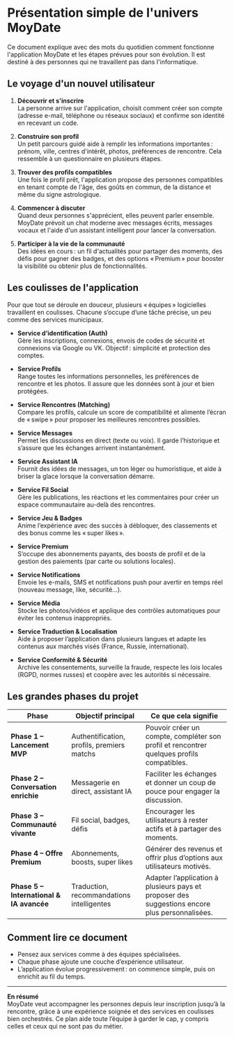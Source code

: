 # Présentation simple de l'univers MoyDate

Ce document explique avec des mots du quotidien comment fonctionne l'application MoyDate et les étapes prévues pour son évolution. Il est destiné à des personnes qui ne travaillent pas dans l'informatique.

## Le voyage d'un nouvel utilisateur

1. **Découvrir et s'inscrire**  
   La personne arrive sur l'application, choisit comment créer son compte (adresse e-mail, téléphone ou réseaux sociaux) et confirme son identité en recevant un code.

2. **Construire son profil**  
   Un petit parcours guidé aide à remplir les informations importantes : prénom, ville, centres d'intérêt, photos, préférences de rencontre. Cela ressemble à un questionnaire en plusieurs étapes.

3. **Trouver des profils compatibles**  
   Une fois le profil prêt, l'application propose des personnes compatibles en tenant compte de l'âge, des goûts en commun, de la distance et même du signe astrologique.

4. **Commencer à discuter**  
   Quand deux personnes s'apprécient, elles peuvent parler ensemble. MoyDate prévoit un chat moderne avec messages écrits, messages vocaux et l'aide d'un assistant intelligent pour lancer la conversation.

5. **Participer à la vie de la communauté**  
   Des idées en cours : un fil d'actualités pour partager des moments, des défis pour gagner des badges, et des options « Premium » pour booster la visibilité ou obtenir plus de fonctionnalités.

## Les coulisses de l'application

Pour que tout se déroule en douceur, plusieurs « équipes » logicielles travaillent en coulisses. Chacune s’occupe d’une tâche précise, un peu comme des services municipaux.

- **Service d’identification (Auth)**  
  Gère les inscriptions, connexions, envois de codes de sécurité et connexions via Google ou VK. Objectif : simplicité et protection des comptes.

- **Service Profils**  
  Range toutes les informations personnelles, les préférences de rencontre et les photos. Il assure que les données sont à jour et bien protégées.

- **Service Rencontres (Matching)**  
  Compare les profils, calcule un score de compatibilité et alimente l’écran de « swipe » pour proposer les meilleures rencontres possibles.

- **Service Messages**  
  Permet les discussions en direct (texte ou voix). Il garde l’historique et s’assure que les échanges arrivent instantanément.

- **Service Assistant IA**  
  Fournit des idées de messages, un ton léger ou humoristique, et aide à briser la glace lorsque la conversation démarre.

- **Service Fil Social**  
  Gère les publications, les réactions et les commentaires pour créer un espace communautaire au-delà des rencontres.

- **Service Jeu & Badges**  
  Anime l’expérience avec des succès à débloquer, des classements et des bonus comme les « super likes ».

- **Service Premium**  
  S’occupe des abonnements payants, des boosts de profil et de la gestion des paiements (par carte ou solutions locales).

- **Service Notifications**  
  Envoie les e-mails, SMS et notifications push pour avertir en temps réel (nouveau message, like, sécurité…).

- **Service Média**  
  Stocke les photos/vidéos et applique des contrôles automatiques pour éviter les contenus inappropriés.

- **Service Traduction & Localisation**  
  Aide à proposer l’application dans plusieurs langues et adapte les contenus aux marchés visés (France, Russie, international).

- **Service Conformité & Sécurité**  
  Archive les consentements, surveille la fraude, respecte les lois locales (RGPD, normes russes) et coopère avec les autorités si nécessaire.

## Les grandes phases du projet

| Phase | Objectif principal | Ce que cela signifie |
| --- | --- | --- |
| **Phase 1 – Lancement MVP** | Authentification, profils, premiers matchs | Pouvoir créer un compte, compléter son profil et rencontrer quelques profils compatibles. |
| **Phase 2 – Conversation enrichie** | Messagerie en direct, assistant IA | Faciliter les échanges et donner un coup de pouce pour engager la discussion. |
| **Phase 3 – Communauté vivante** | Fil social, badges, défis | Encourager les utilisateurs à rester actifs et à partager des moments. |
| **Phase 4 – Offre Premium** | Abonnements, boosts, super likes | Générer des revenus et offrir plus d’options aux utilisateurs motivés. |
| **Phase 5 – International & IA avancée** | Traduction, recommandations intelligentes | Adapter l’application à plusieurs pays et proposer des suggestions encore plus personnalisées. |

## Comment lire ce document

- Pensez aux services comme à des équipes spécialisées.  
- Chaque phase ajoute une couche d’expérience utilisateur.  
- L’application évolue progressivement : on commence simple, puis on enrichit au fil du temps.

---
**En résumé**  
MoyDate veut accompagner les personnes depuis leur inscription jusqu’à la rencontre, grâce à une expérience soignée et des services en coulisses bien orchestrés. Ce plan aide toute l’équipe à garder le cap, y compris celles et ceux qui ne sont pas du métier.
